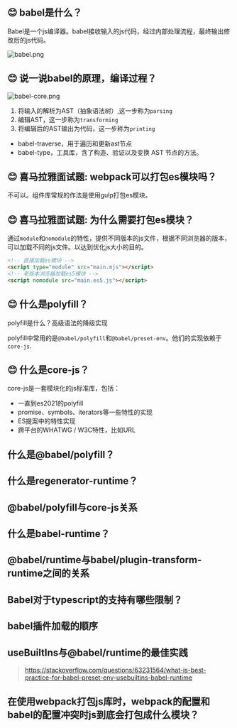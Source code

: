## 😊 babel是什么？

Babel是一个js编译器。babel接收输入的js代码，经过内部处理流程，最终输出修改后的js代码。

![babel.png](https://i.loli.net/2021/07/27/b2c8OGtKA4FpjPM.png)

## 😊 说一说babel的原理，编译过程？

![babel-core.png](https://i.loli.net/2021/07/27/S7loDijyZR4gcf6.png)

1. 将输入的解析为AST（抽象语法树）,这一步称为`parsing`
2. 编辑AST，这一步称为`transforming`
3. 将编辑后的AST输出为代码，这一步称为`printing`

- babel-traverse，用于遍历和更新ast节点
- babel-type，工具库，含了构造、验证以及变换 AST 节点的方法。

## 😊 喜马拉雅面试题: webpack可以打包es模块吗？

不可以。组件库常规的作法是使用gulp打包es模块。

## 😊 喜马拉雅面试题: 为什么需要打包es模块？

通过`module`和`nomodule`的特性，提供不同版本的js文件，根据不同浏览器的版本，可以加载不同的js文件。以达到优化js大小的目的。

```html
<!-- 直接加载es模块 -->
<script type="module" src="main.mjs"></script>
<!-- 老版本浏览器加载es5模块 -->
<script nomodule src="main.es5.js"></script>
```

## 😊 什么是polyfill？

polyfill是什么？高级语法的降级实现

polyfill中常用的是`@babel/polyfill`和`@babel/preset-env`。他们的实现依赖于`core-js`.

## 😊 什么是core-js？

core-js是一套模块化的js标准库，包括：

- 一直到es2021的polyfill
- promise、symbols、iterators等一些特性的实现
- ES提案中的特性实现
- 跨平台的WHATWG / W3C特性，比如URL

## 什么是@babel/polyfill？
## 什么是regenerator-runtime？

## @babel/polyfill与core-js关系

## 什么是babel-runtime？

## @babel/runtime与babel/plugin-transform-runtime之间的关系

## Babel对于typescript的支持有哪些限制？

## babel插件加载的顺序

## useBuiltIns与@babel/runtime的最佳实践

> https://stackoverflow.com/questions/63231564/what-is-best-practice-for-babel-preset-env-usebuiltins-babel-runtime


## 在使用webpack打包js库时，webpack的配置和babel的配置冲突时js到底会打包成什么模块？
